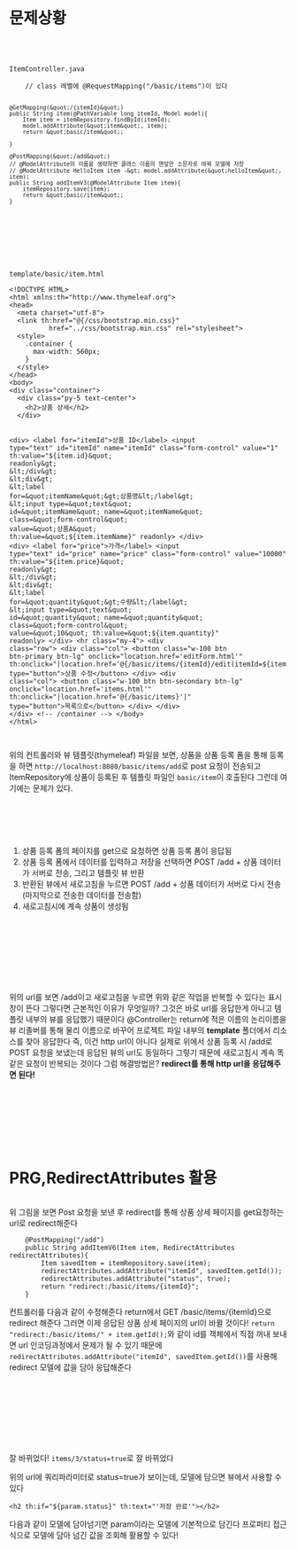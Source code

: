 <h1 id="문제상황">문제상황</h1>
<br />
<br />

<p><code>ItemController.java</code></p>
<pre><code class="language-java">    // class 레벨에 @RequestMapping(&quot;/basic/items&quot;)이 있다

    @GetMapping(&quot;/{itemId}&quot;)
    public String item(@PathVariable long itemId, Model model){
        Item item = itemRepository.findById(itemId);
        model.addAttribute(&quot;item&quot;, item);
        return &quot;basic/item&quot;;

    }

    @PostMapping(&quot;/add&quot;)
    // @ModelAttribute의 이름을 생략하면 클래스 이름의 맨앞만 소문자로 바꿔 모델에 저장
    // @ModelAttribute HelloItem item -&gt; model.addAttribute(&quot;helloItem&quot;, item);
    public String addItemV3(@ModelAttribute Item item){
        itemRepository.save(item);
        return &quot;basic/item&quot;;
    }


</code></pre>
<br />
<br />
<br />



<p><code>template/basic/item.html</code></p>
<pre><code class="language-html">&lt;!DOCTYPE HTML&gt;
&lt;html xmlns:th=&quot;http://www.thymeleaf.org&quot;&gt;
&lt;head&gt;
  &lt;meta charset=&quot;utf-8&quot;&gt;
  &lt;link th:href=&quot;@{/css/bootstrap.min.css}&quot;
          href=&quot;../css/bootstrap.min.css&quot; rel=&quot;stylesheet&quot;&gt;
  &lt;style&gt;
    .container {
      max-width: 560px;
    }
  &lt;/style&gt;
&lt;/head&gt;
&lt;body&gt;
&lt;div class=&quot;container&quot;&gt;
  &lt;div class=&quot;py-5 text-center&quot;&gt;
    &lt;h2&gt;상품 상세&lt;/h2&gt;
  &lt;/div&gt;

  &lt;div&gt;
    &lt;label for=&quot;itemId&quot;&gt;상품 ID&lt;/label&gt;
    &lt;input type=&quot;text&quot; id=&quot;itemId&quot; name=&quot;itemId&quot; class=&quot;form-control&quot;
           value=&quot;1&quot; th:value=&quot;${item.id}&quot; readonly&gt;
  &lt;/div&gt;
  &lt;div&gt;
    &lt;label for=&quot;itemName&quot;&gt;상품명&lt;/label&gt;
    &lt;input type=&quot;text&quot; id=&quot;itemName&quot; name=&quot;itemName&quot; class=&quot;form-control&quot;
           value=&quot;상품A&quot; th:value=&quot;${item.itemName}&quot; readonly&gt;
  &lt;/div&gt;
  &lt;div&gt;
    &lt;label for=&quot;price&quot;&gt;가격&lt;/label&gt;
    &lt;input type=&quot;text&quot; id=&quot;price&quot; name=&quot;price&quot; class=&quot;form-control&quot;
           value=&quot;10000&quot; th:value=&quot;${item.price}&quot; readonly&gt;
  &lt;/div&gt;
  &lt;div&gt;
    &lt;label for=&quot;quantity&quot;&gt;수량&lt;/label&gt;
    &lt;input type=&quot;text&quot; id=&quot;quantity&quot; name=&quot;quantity&quot; class=&quot;form-control&quot;
           value=&quot;10&quot; th:value=&quot;${item.quantity}&quot; readonly&gt;
  &lt;/div&gt;
  &lt;hr class=&quot;my-4&quot;&gt;
  &lt;div class=&quot;row&quot;&gt;
    &lt;div class=&quot;col&quot;&gt;
      &lt;button class=&quot;w-100 btn btn-primary btn-lg&quot;
              onclick=&quot;location.href='editForm.html'&quot;
              th:onclick=&quot;|location.href='@{/basic/items/{itemId}/edit(itemId=${item.id})}'|&quot;
              type=&quot;button&quot;&gt;상품 수정&lt;/button&gt;
    &lt;/div&gt;
    &lt;div class=&quot;col&quot;&gt;
      &lt;button class=&quot;w-100 btn btn-secondary btn-lg&quot;
              onclick=&quot;location.href='items.html'&quot;
              th:onclick=&quot;|location.href='@{/basic/items}'|&quot;
              type=&quot;button&quot;&gt;목록으로&lt;/button&gt;
    &lt;/div&gt;
  &lt;/div&gt;
&lt;/div&gt; &lt;!-- /container --&gt;
&lt;/body&gt;
&lt;/html&gt;</code></pre>
<p><img alt="" src="https://velog.velcdn.com/images/alsgudtkwjs/post/e53b7972-6dbd-4973-84ac-1bbaa18cdcc2/image.png" /></p>
<p>위의 컨트롤러와 뷰 템플릿(thymeleaf) 파일을 보면, 상품을 상품 등록 폼을 통해 등록을 하면 
<code>http://localhost:8080/basic/items/add</code>로 post 요청이 전송되고 ItemRepository에 상품이 등록된 후 템플릿 파일인 <code>basic/item</code>이 호출된다
그런데 여기에는 문제가 있다.</p>
<br />
<br />
<br />



<p><img alt="" src="https://velog.velcdn.com/images/alsgudtkwjs/post/5c6cf17e-70cd-4572-8509-2c37fc881cf2/image.png" /></p>
<ol>
<li>상품 등록 폼의 페이지를 get으로 요청하면 상품 등록 폼이 응답됨</li>
<li>상품 등록 폼에서 데이터를 입력하고 저장을 선택하면 POST /add + 상품 데이터가 서버로 전송, 그리고 템플릿 뷰 반환</li>
<li>반환된 뷰에서 새로고침을 누르면 POST /add + 상품 데이터가 서버로 다시 전송(마지막으로 전송한 데이터를 전송함)</li>
<li>새로고침시에 계속 상품이 생성됨</li>
</ol>
<br />
<br />
<br />
<br />
<br />
<br />



<p><img alt="" src="https://velog.velcdn.com/images/alsgudtkwjs/post/6664005e-7242-4c8d-851b-dbfe705e0188/image.png" /></p>
<p>위의 url를 보면 /add이고 새로고침을 누르면 위와 같은 작업을 반복할 수 있다는 표시창이 뜬다
그렇다면 근본적인 이유가 무엇일까? 그것은 바로 url를 응답한게 아니고 템플릿 내부의 뷰를 응답했기 때문이다
@Controller는 return에 적은 이름의 논리이름을 뷰 리졸버를 통해 물리 이름으로 바꾸어 프로젝트 파일 내부의 <strong>template</strong> 폴더에서 리소스를 찾아 응답한다
즉, 이건 http url이 아니다
실제로 위에서 상품 등록 시 /add로 POST 요청을 보냈는데 응답된 뷰의 url도 동일하다
그렇기 때문에 새로고침시 계속 똑같은 요청이 반복되는 것이다
그럼 해결방법은? <strong>redirect를 통해 http url을 응답해주면 된다!</strong></p>
<br />
<br />
<br />
<br />
<br />
<br />


<h1 id="prgredirectattributes-활용">PRG,RedirectAttributes 활용</h1>
<p><img alt="" src="https://velog.velcdn.com/images/alsgudtkwjs/post/29a6dba1-b14b-4095-b2fc-640db22fb7d5/image.png" /></p>
<p>위 그림을 보면 Post 요청을 보낸 후 redirect를 통해 상품 상세 페이지를 get요청하는 url로 redirect해준다</p>
<pre><code class="language-java">    @PostMapping(&quot;/add&quot;)
    public String addItemV6(Item item, RedirectAttributes redirectAttributes){
        Item savedItem = itemRepository.save(item);
        redirectAttributes.addAttribute(&quot;itemId&quot;, savedItem.getId());
        redirectAttributes.addAttribute(&quot;status&quot;, true);
        return &quot;redirect:/basic/items/{itemId}&quot;;
    }</code></pre>
<p>컨트롤러를 다음과 같이 수정해준다
return에서 GET /basic/items/{itemId}으로 redirect 해준다
그러면 이제 응답된 상품 상세 페이지의 url이 바뀔 것이다!
<code>return &quot;redirect:/basic/items/&quot; + item.getId();</code>와 같이 id를 객체에서 직접 꺼내 보내면 url 인코딩과정에서 문제가 될 수 있기 때문에
<code>redirectAttributes.addAttribute(&quot;itemId&quot;, savedItem.getId())</code>를 사용해 redirect 모델에 값을 담아 응답해준다</p>
<br />
<br />
<br />
<br />
<br />
<br />


<p><img alt="" src="https://velog.velcdn.com/images/alsgudtkwjs/post/560e7190-b074-4781-afd6-03c84e90b535/image.png" /></p>
<p>잘 바뀌었다!
<code>items/3/status=true</code>로 잘 바뀌었다</p>
<p>위의 url에 쿼리파라미터로 status=true가 보이는데,
모델에 담으면 뷰에서 사용할 수 있다</p>
<pre><code>&lt;h2 th:if=&quot;${param.status}&quot; th:text=&quot;'저장 완료'&quot;&gt;&lt;/h2&gt;</code></pre><p>다음과 같이 모델에 담아넘기면 param이라는 모델에 기본적으로 담긴다
프로퍼티 접근식으로 모델에 담아 넘긴 값을 조회해 활용할 수 있다!</p>